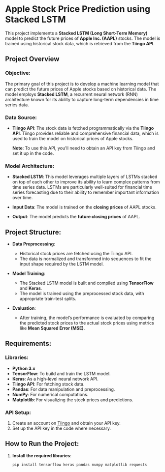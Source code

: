 # Apple Stock Price Prediction using Stacked LSTM

This project implements a **Stacked LSTM (Long Short-Term Memory)** model to predict the future prices of **Apple Inc. (AAPL)** stocks. The model is trained using historical stock data, which is retrieved from the **Tiingo API**.

## Project Overview

### Objective:
The primary goal of this project is to develop a machine learning model that can predict the future prices of Apple stocks based on historical data. The model employs **Stacked LSTM**, a recurrent neural network (RNN) architecture known for its ability to capture long-term dependencies in time series data.

### Data Source:
- **Tiingo API**: The stock data is fetched programmatically via the **Tiingo API**. Tiingo provides reliable and comprehensive financial data, which is used to train the model on historical prices of Apple stocks.
  
  **Note**: To use this API, you'll need to obtain an API key from Tiingo and set it up in the code.

### Model Architecture:
- **Stacked LSTM**: This model leverages multiple layers of LSTMs stacked on top of each other to improve its ability to learn complex patterns from time series data. LSTMs are particularly well-suited for financial time series forecasting due to their ability to remember important information over time.
  
- **Input Data**: The model is trained on the **closing prices** of AAPL stocks.
  
- **Output**: The model predicts the **future closing prices** of AAPL.

## Project Structure:

- **Data Preprocessing**: 
  - Historical stock prices are fetched using the Tiingo API.
  - The data is normalized and transformed into sequences to fit the input shape required by the LSTM model.
  
- **Model Training**: 
  - The Stacked LSTM model is built and compiled using **TensorFlow** and **Keras**.
  - The model is trained using the preprocessed stock data, with appropriate train-test splits.

- **Evaluation**: 
  - After training, the model’s performance is evaluated by comparing the predicted stock prices to the actual stock prices using metrics like **Mean Squared Error (MSE)**.

## Requirements:

### Libraries:
- **Python 3.x**
- **TensorFlow**: To build and train the LSTM model.
- **Keras**: As a high-level neural network API.
- **Tiingo API**: For fetching stock data.
- **Pandas**: For data manipulation and preprocessing.
- **NumPy**: For numerical computations.
- **Matplotlib**: For visualizing the stock prices and predictions.
  
### API Setup:
1. Create an account on [Tiingo](https://www.tiingo.com/) and obtain your API key.
2. Set up the API key in the code where necessary.

## How to Run the Project:

1. **Install the required libraries**:
   ```bash
   pip install tensorflow keras pandas numpy matplotlib requests
